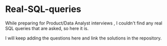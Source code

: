 # Real-SQL-queries
While preparing for Product/Data Analyst interviews , I couldn't find any real SQL queries that are asked, so here it is.

I will keep adding the questions here and link the solutions in the repository.
